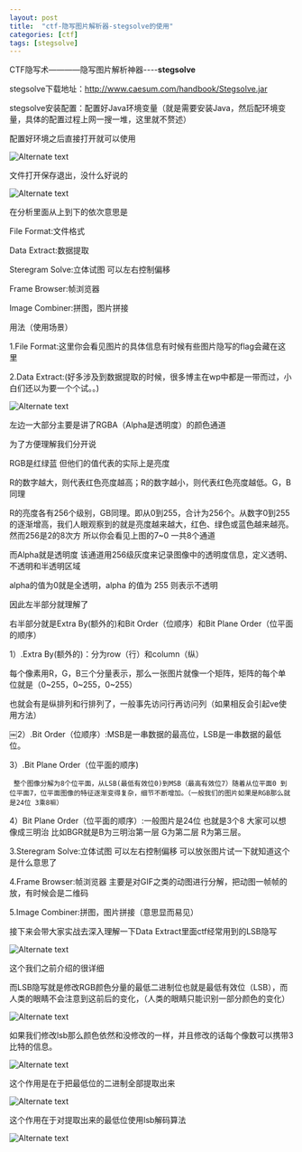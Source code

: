 ```yaml
---
layout: post
title:  "ctf-隐写图片解析器-stegsolve的使用"
categories: [ctf]
tags: [stegsolve]
---
```


CTF隐写术————隐写图片解析神器----**stegsolve**  

stegsolve下载地址：<http://www.caesum.com/handbook/Stegsolve.jar>  

stegsolve安装配置：配置好Java环境变量（就是需要安装Java，然后配环境变量，具体的配置过程上网一搜一堆，这里就不赘述）  

配置好环境之后直接打开就可以使用  

![Alternate text](https://img2018.cnblogs.com/blog/1755571/201909/1755571-20190907205101838-647785284.png)  

文件打开保存退出，没什么好说的  

![Alternate text](https://img2018.cnblogs.com/blog/1755571/201909/1755571-20190907205142373-678679799.png)  

在分析里面从上到下的依次意思是

File Format:文件格式

Data Extract:数据提取

Steregram Solve:立体试图 可以左右控制偏移

Frame Browser:帧浏览器

Image Combiner:拼图，图片拼接

 

用法（使用场景）

1.File Format:这里你会看见图片的具体信息有时候有些图片隐写的flag会藏在这里

2.Data Extract:(好多涉及到数据提取的时候，很多博主在wp中都是一带而过，小白们还以为要一个个试。。)  

![Alternate text](https://img2018.cnblogs.com/blog/1755571/201909/1755571-20190907205846350-1245388993.png)  

左边一大部分主要是讲了RGBA（Alpha是透明度）的颜色通道

为了方便理解我们分开说

RGB是红绿蓝 但他们的值代表的实际上是亮度

R的数字越大，则代表红色亮度越高；R的数字越小，则代表红色亮度越低。G，B同理

R的亮度各有256个级别，GB同理。即从0到255，合计为256个。从数字0到255的逐渐增高，我们人眼观察到的就是亮度越来越大，红色、绿色或蓝色越来越亮。然而256是2的8次方 所以你会看见上图的7~0  一共8个通道

而Alpha就是透明度 该通道用256级灰度来记录图像中的透明度信息，定义透明、不透明和半透明区域

alpha的值为0就是全透明，alpha 的值为 255 则表示不透明

因此左半部分就理解了

右半部分就是Extra By(额外的)和Bit Order（位顺序）和Bit Plane Order（位平面的顺序）

1）.Extra By(额外的)：分为row（行）和column（纵）

   每个像素用R，G，B三个分量表示，那么一张图片就像一个矩阵，矩阵的每个单位就是（0~255，0~255，0~255）

   也就会有是纵排列和行排列了，一般事先访问行再访问列（如果相反会引起ve使用方法）

￼2）.Bit Order（位顺序）:MSB是一串数据的最高位，LSB是一串数据的最低位。

3）.Bit Plane Order（位平面的顺序)

     整个图像分解为8个位平面，从LSB(最低有效位0)到MSB（最高有效位7）随着从位平面0 到位平面7，位平面图像的特征逐渐变得复杂，细节不断增加。（一般我们的图片如果是RGB那么就是24位 3乘8嘛）

4）Bit Plane Order（位平面的顺序）:一般图片是24位 也就是3个8 大家可以想像成三明治 比如BGR就是B为三明治第一层 G为第二层 R为第三层。

 

3.Steregram Solve:立体试图 可以左右控制偏移 可以放张图片试一下就知道这个是什么意思了

4.Frame Browser:帧浏览器   主要是对GIF之类的动图进行分解，把动图一帧帧的放，有时候会是二维码

5.Image Combiner:拼图，图片拼接（意思显而易见）

 

接下来会带大家实战去深入理解一下Data Extract里面ctf经常用到的LSB隐写  

![Alternate text](https://img2018.cnblogs.com/blog/1755571/201909/1755571-20190913160726122-392466660.png)  

这个我们之前介绍的很详细

而LSB隐写就是修改RGB颜色分量的最低二进制位也就是最低有效位（LSB），而人类的眼睛不会注意到这前后的变化，（人类的眼睛只能识别一部分颜色的变化）  

![Alternate text](https://img2018.cnblogs.com/blog/1755571/201909/1755571-20190913161002893-848621076.png)  

如果我们修改lsb那么颜色依然和没修改的一样，并且修改的话每个像数可以携带3比特的信息。  

![Alternate text](https://img2018.cnblogs.com/blog/1755571/201909/1755571-20190913161618442-1836080485.png)  

这个作用是在于把最低位的二进制全部提取出来  

![Alternate text](https://img2018.cnblogs.com/blog/1755571/201909/1755571-20190913161708204-989077006.png)  

这个作用在于对提取出来的最低位使用lsb解码算法  

![Alternate text](https://img2018.cnblogs.com/blog/1755571/201909/1755571-20190913162924026-2095648234.png)